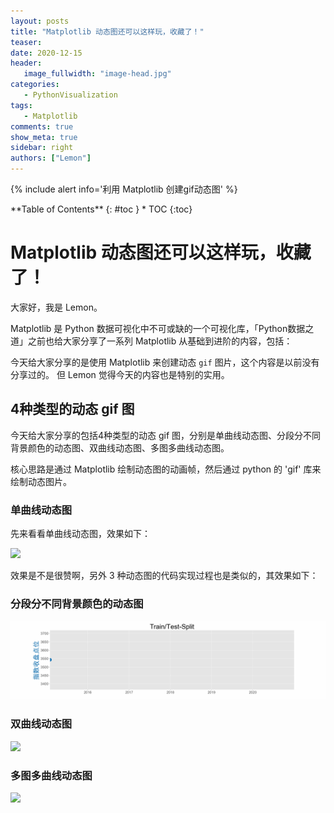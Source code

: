 ```yaml
---
layout: posts
title: "Matplotlib 动态图还可以这样玩，收藏了！"
teaser:
date: 2020-12-15
header:
   image_fullwidth: "image-head.jpg"
categories:
   - PythonVisualization
tags:    
   - Matplotlib
comments: true
show_meta: true
sidebar: right
authors: ["Lemon"]
---
```


{% include alert info='利用 Matplotlib 创建gif动态图' %}

<div class="panel radius" markdown="1">
**Table of Contents**
{: #toc }
*  TOC
{:toc}
</div>

# Matplotlib 动态图还可以这样玩，收藏了！

大家好，我是 Lemon。

Matplotlib 是 Python 数据可视化中不可或缺的一个可视化库，「Python数据之道」之前也给大家分享了一系列 Matplotlib 从基础到进阶的内容，包括：

今天给大家分享的是使用 Matplotlib 来创建动态 `gif` 图片，这个内容是以前没有分享过的。 但 Lemon 觉得今天的内容也是特别的实用。

## 4种类型的动态 gif 图

今天给大家分享的包括4种类型的动态 gif 图，分别是单曲线动态图、分段分不同背景颜色的动态图、双曲线动态图、多图多曲线动态图。

核心思路是通过 Matplotlib 绘制动态图的动画帧，然后通过 python 的 'gif' 库来绘制动态图片。

### 单曲线动态图

先来看看单曲线动态图，效果如下：

![](/images/posts/202012-matplotlib-gif/mat-1.gif)

<!-- /Users/lemon/Documents/Github/liyangbit.github.io/images/posts/202012-matplotlib-gif/mat-1.gif -->

效果是不是很赞啊，另外 3 种动态图的代码实现过程也是类似的，其效果如下：

### 分段分不同背景颜色的动态图

![](/images/posts/202012-matplotlib-gif/mat-2.gif)

### 双曲线动态图

![](/images/posts/202012-matplotlib-gif/mat-3.gif)

### 多图多曲线动态图

![](/images/posts/202012-matplotlib-gif/mat-4.gif)
